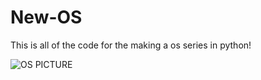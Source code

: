 # New-OS
This is all of the code for the making a os series in python!

![OS PICTURE](https://user-images.githubusercontent.com/82296144/122424057-6a29d780-cf5c-11eb-8f4e-736d2294bf83.PNG)
